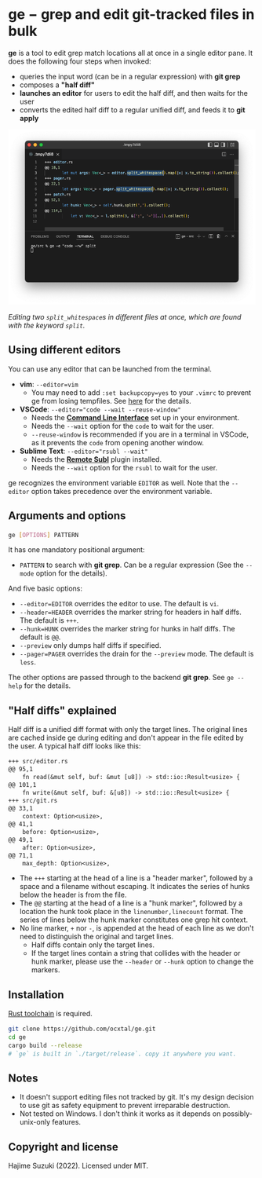 
# ge − grep and edit git-tracked files in bulk

**ge** is a tool to edit grep match locations all at once in a single editor pane. It does the following four steps when invoked:

* queries the input word (can be in a regular expression) with **git grep**
* composes a **"half diff"**
* **launches an editor** for users to edit the half diff, and then waits for the user
* converts the edited half diff to a regular unified diff, and feeds it to **git apply**

![example](./figs/example.png)

*Editing two `split_whitespace`s in different files at once, which are found with the keyword `split`.*

## Using different editors

You can use any editor that can be launched from the terminal.

* **vim**: `--editor=vim`
  * You may need to add `:set backupcopy=yes` to your `.vimrc` to prevent ge from losing tempfiles. See [here](http://vimdoc.sourceforge.net/htmldoc/options.html#'backupcopy') for the details.
* **VSCode**: `--editor="code --wait --reuse-window"`
  * Needs the **[Command Line Interface](https://code.visualstudio.com/docs/editor/command-line)** set up in your environment.
  * Needs the `--wait` option for the `code` to wait for the user.
  * `--reuse-window` is recommended if you are in a terminal in VSCode, as it prevents the `code` from opening another window.
* **Sublime Text**: `--editor="rsubl --wait"`
  * Needs the **[Remote Subl](https://github.com/randy3k/RemoteSubl)** plugin installed.
  * Needs the `--wait` option for the `rsubl` to wait for the user.

ge recognizes the environment variable `EDITOR` as well. Note that the `--editor` option takes precedence over the environment variable.

## Arguments and options

```bash
ge [OPTIONS] PATTERN
```

It has one mandatory positional argument:

* `PATTERN` to search with **git grep**. Can be a regular expression (See the `--mode` option for the details).

And five basic options:

* `--editor=EDITOR` overrides the editor to use. The default is `vi`.
* `--header=HEADER` overrides the marker string for headers in half diffs. The default is `+++`.
* `--hunk=HUNK` overrides the marker string for hunks in half diffs. The default is `@@`.
* `--preview` only dumps half diffs if specified.
* `--pager=PAGER` overrides the drain for the `--preview` mode. The default is `less`.

The other options are passed through to the backend **git grep**. See `ge --help` for the details.

## "Half diffs" explained

Half diff is a unified diff format with only the target lines. The original lines are cached inside ge during editing and don't appear in the file edited by the user. A typical half diff looks like this:

```
+++ src/editor.rs
@@ 95,1
    fn read(&mut self, buf: &mut [u8]) -> std::io::Result<usize> {
@@ 101,1
    fn write(&mut self, buf: &[u8]) -> std::io::Result<usize> {
+++ src/git.rs
@@ 33,1
    context: Option<usize>,
@@ 41,1
    before: Option<usize>,
@@ 49,1
    after: Option<usize>,
@@ 71,1
    max_depth: Option<usize>,
```

* The `+++` starting at the head of a line is a "header marker", followed by a space and a filename without escaping. It indicates the series of hunks below the header is from the file.
* The `@@` starting at the head of a line is a "hunk marker", followed by a location the hunk took place in the `linenumber,linecount` format. The series of lines below the hunk marker constitutes one grep hit context.
* No line marker, `+` nor `-`, is appended at the head of each line as we don't need to distinguish the original and target lines.
  * Half diffs contain only the target lines.
  * If the target lines contain a string that collides with the header or hunk marker, please use the `--header` or `--hunk` option to change the markers.

## Installation

[Rust toolchain](https://rustup.rs/) is required.

```bash
git clone https://github.com/ocxtal/ge.git
cd ge
cargo build --release
# `ge` is built in `./target/release`. copy it anywhere you want.
```



## Notes

* It doesn't support editing files not tracked by git. It's my design decision to use git as safety equipment to prevent irreparable destruction.
* Not tested on Windows. I don't think it works as it depends on possibly-unix-only features.

## Copyright and license

Hajime Suzuki (2022). Licensed under MIT.

